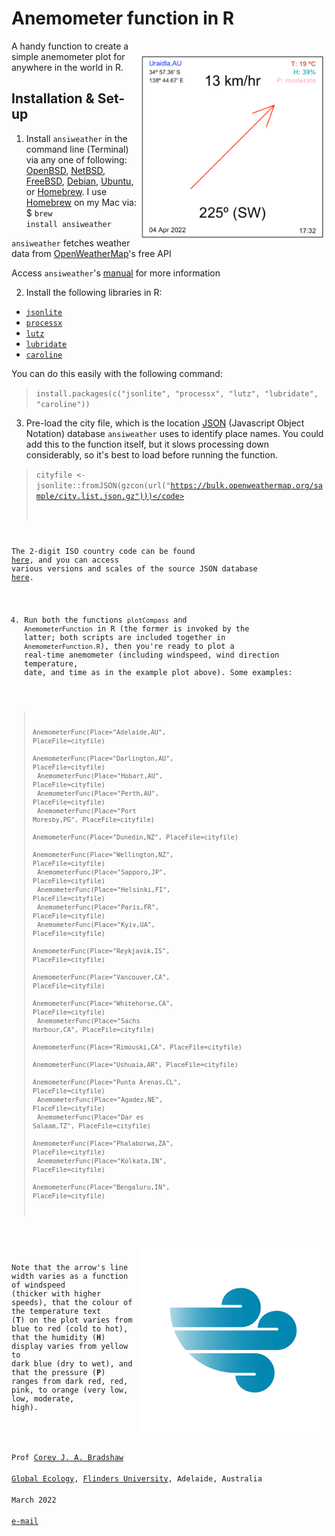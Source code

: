 # Anemometer function in R

<img align="right" src="www/AnemometerEx.png" alt="Anemometer" width="300" style="margin-top: 20px">

A handy function to create a simple anemometer plot for anywhere in the world in R. 

## Installation & Set-up
1. Install <code>ansiweather</code> in the command line (Terminal) via any one of following: <a href="https://www.openbsd.org">OpenBSD</a>, <a href="https://www.netbsd.org">NetBSD</a>, <a href="https://www.freebsd.org">FreeBSD</a>, <a href="https://www.debian.org">Debian</a>, <a href="https://ubuntu.com">Ubuntu</a>, or <a href="https://brew.sh">Homebrew</a>. I use <a href="https://brew.sh">Homebrew</a> on my Mac via: $ <code>brew install ansiweather</code>

<code>ansiweather</code> fetches weather data from <a href="https://openweather.org">OpenWeatherMap</a>'s free API

Access <code>ansiweather</code>'s <a href="https://github.com/fcambus/ansiweather">manual</a> for more information

2. Install the following libraries in R:
- <code><a href="https://cran.r-project.org/web/packages/jsonlite/index.html">jsonlite</a></code>
- <code><a href="https://cran.r-project.org/web/packages/processx/index.html">processx</a></code>
- <code><a href="https://andyteucher.ca/lutz/">lutz</a></code>
- <code><a href="https://lubridate.tidyverse.org/">lubridate</a></code>
- <code><a href="https://cran.r-project.org/web/packages/caroline/index.html/">caroline</a></code>

You can do this easily with the following command:
> <code>install.packages(c("jsonlite", "processx", "lutz", "lubridate", "caroline"))</code>

3. Pre-load the city file, which is the location <a href="https://www.json.org/json-en.html">JSON</a> (Javascript Object Notation) database <code>ansiweather</code> uses to identify place names. You could add this to the function itself, but it slows processing down considerably, so it's best to load before running the function.

> <code>cityfile <- jsonlite::fromJSON(gzcon(url("https://bulk.openweathermap.org/sample/city.list.json.gz")))</code>
  
The 2-digit ISO country code can be found <a href="https://www.statdns.com/cctlds/">here</a>, and you can access various versions and scales of the source JSON database <a href="https://www.statdns.com/cctlds/">here</a>.

  4. Run both the functions <code>plotCompass</code> and <code>AnemometerFunction</code> in R (the former is invoked by the latter; both scripts are included together in <code>AnemometerFunction.R</code>), then you're ready to plot a real-time anemometer (including windspeed, wind direction temperature, date, and time as in the example plot above). Some examples:

> <code>AnemometerFunc(Place="Adelaide,AU", PlaceFile=cityfile)</code><br>
> <code>AnemometerFunc(Place="Darlington,AU", PlaceFile=cityfile)</code><br>
> <code>AnemometerFunc(Place="Hobart,AU", PlaceFile=cityfile)</code><br>
> <code>AnemometerFunc(Place="Perth,AU", PlaceFile=cityfile)</code><br>
> <code>AnemometerFunc(Place="Port Moresby,PG", PlaceFile=cityfile)</code><br>
> <code>AnemometerFunc(Place="Dunedin,NZ", PlaceFile=cityfile)</code><br>
> <code>AnemometerFunc(Place="Wellington,NZ", PlaceFile=cityfile)</code><br>
> <code>AnemometerFunc(Place="Sapporo,JP", PlaceFile=cityfile)</code><br>
> <code>AnemometerFunc(Place="Helsinki,FI", PlaceFile=cityfile)</code><br>
> <code>AnemometerFunc(Place="Paris,FR", PlaceFile=cityfile)</code><br>
> <code>AnemometerFunc(Place="Kyiv,UA", PlaceFile=cityfile)</code><br>
> <code>AnemometerFunc(Place="Reykjavik,IS", PlaceFile=cityfile)</code><br>
> <code>AnemometerFunc(Place="Vancouver,CA", PlaceFile=cityfile)</code><br>
> <code>AnemometerFunc(Place="Whitehorse,CA", PlaceFile=cityfile)</code><br>
> <code>AnemometerFunc(Place="Sachs Harbour,CA", PlaceFile=cityfile)</code><br>
> <code>AnemometerFunc(Place="Rimouski,CA", PlaceFile=cityfile)</code><br>
> <code>AnemometerFunc(Place="Ushuaia,AR", PlaceFile=cityfile)</code><br>
> <code>AnemometerFunc(Place="Punta Arenas,CL", PlaceFile=cityfile)</code><br>
> <code>AnemometerFunc(Place="Agadez,NE", PlaceFile=cityfile)</code><br>
> <code>AnemometerFunc(Place="Dar es Salaam,TZ", PlaceFile=cityfile)</code><br>
> <code>AnemometerFunc(Place="Phalaborwa,ZA", PlaceFile=cityfile)</code><br>
> <code>AnemometerFunc(Place="Kolkata,IN", PlaceFile=cityfile)</code><br>
> <code>AnemometerFunc(Place="Bengaluru,IN", PlaceFile=cityfile)</code><br>
  
  
<img align="right" src="www/windicon.png" alt="Thylacoleo" width="300" style="margin-top: 20px">

Note that the arrow's line width varies as a function of windspeed (thicker with higher speeds), that the colour of the temperature text (<strong>T</strong>) on the plot varies from blue to red (cold to hot), that the humidity (<strong>H</strong>) display varies from yellow to dark blue (dry to wet), and that the pressure (<strong>P</strong>) ranges from dark red, red, pink, to orange (very low, low, moderate, high).
  
<br>
Prof <a href="http://scholar.google.com.au/citations?sortby=pubdate&hl=en&user=1sO0O3wAAAAJ&view_op=list_works">Corey J. A. Bradshaw</a> <br>
<a href="http://globalecologyflinders.com" target="_blank">Global Ecology</a>, <a href="http://flinders.edu.au" target="_blank">Flinders University</a>, Adelaide, Australia <br>
March 2022 <br>
<a href=mailto:corey.bradshaw@flinders.edu.au>e-mail</a> <br>
  

